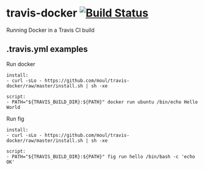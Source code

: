 travis-docker [![Build Status](https://travis-ci.org/moul/travis-docker.svg?branch=master)](https://travis-ci.org/moul/travis-docker)
=============

Running Docker in a Travis CI build

**.travis.yml** examples
------------------------

Run docker
```
install:
- curl -sLo - https://github.com/moul/travis-docker/raw/master/install.sh | sh -xe

script:
- PATH="${TRAVIS_BUILD_DIR}:${PATH}" docker run ubuntu /bin/echo Hello World
```
Run fig
```
install:
- curl -sLo - https://github.com/moul/travis-docker/raw/master/install.sh | sh -xe

script:
- PATH="${TRAVIS_BUILD_DIR}:${PATH}" fig run hello /bin/bash -c 'echo OK'
```
